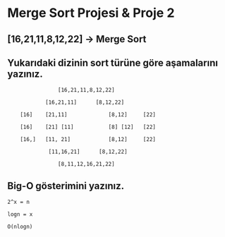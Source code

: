 # Merge Sort Projesi & Proje 2

## [16,21,11,8,12,22] -> Merge Sort

## Yukarıdaki dizinin sort türüne göre aşamalarını yazınız.

```
			    [16,21,11,8,12,22]

		    [16,21,11]		[8,12,22]
	
    [16]    [21,11]				[8,12]	   [22]

    [16]  	[21] [11]	        [8] [12]   [22]

    [16,]	[11, 21]		    [8,12]	   [22]

             [11,16,21]		 [8,12,22]	

                [8,11,12,16,21,22]
```

## Big-O gösterimini yazınız.

```
2^x = n

logn = x
	
O(nlogn)

```